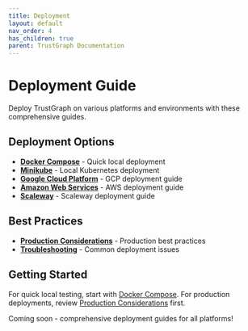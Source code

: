 ```yaml
---
title: Deployment
layout: default
nav_order: 4
has_children: true
parent: TrustGraph Documentation
---
```


# Deployment Guide

Deploy TrustGraph on various platforms and environments with these comprehensive guides.

## Deployment Options

- **[Docker Compose](docker-compose.md)** - Quick local deployment
- **[Minikube](minikube.md)** - Local Kubernetes deployment
- **[Google Cloud Platform](gcp.md)** - GCP deployment guide
- **[Amazon Web Services](aws.md)** - AWS deployment guide
- **[Scaleway](scaleway.md)** - Scaleway deployment guide

## Best Practices

- **[Production Considerations](production-considerations.md)** - Production best practices
- **[Troubleshooting](troubleshooting.md)** - Common deployment issues

## Getting Started

For quick local testing, start with [Docker Compose](docker-compose.md). For production deployments, review [Production Considerations](production-considerations.md) first.

Coming soon - comprehensive deployment guides for all platforms!